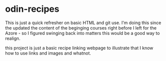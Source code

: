 # odin-recipes

This is just a quick refresher on basic HTML and git use. I'm doing this since the updated the content of the beginging courses right before I left for the Azore - so I figured swinging back into matters this would be a good way to realign.

this project is just a basic recipe linking webpage to illustrate that I know how to use links and images and whatnot. 